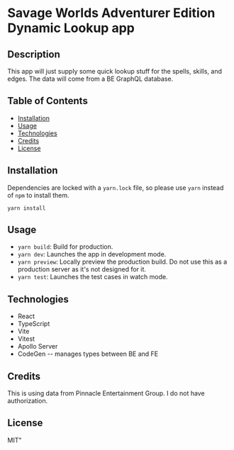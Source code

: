 # Savage Worlds Adventurer Edition Dynamic Lookup app

## Description

This app will just supply some quick lookup stuff for the spells, skills, and edges. The data will come from a BE GraphQL database.

## Table of Contents

- [Installation](#installation)
- [Usage](#usage)
- [Technologies](#technologies)
- [Credits](#credits)
- [License](#license)

## Installation

Dependencies are locked with a `yarn.lock` file, so please use `yarn` instead of `npm` to install them.

`yarn install`

## Usage

- `yarn build`: Build for production.
- `yarn dev`: Launches the app in development mode.
- `yarn preview`: Locally preview the production build. Do not use this as a production server as it's not designed for it.
- `yarn test`: Launches the test cases in watch mode.

## Technologies

- React
- TypeScript
- Vite
- Vitest
- Apollo Server
- CodeGen -- manages types between BE and FE

## Credits

This is using data from Pinnacle Entertainment Group. I do not have authorization.

## License

MIT"
